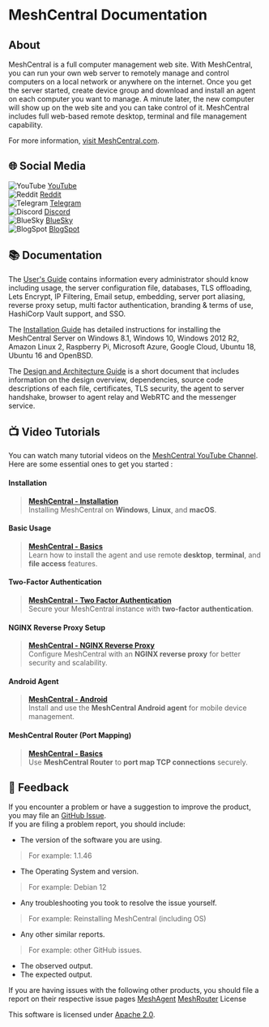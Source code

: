 # MeshCentral Documentation

## About

MeshCentral is a full computer management web site. With MeshCentral, you can run your own web server to remotely manage and control computers on a local network or anywhere on the internet. Once you get the server started, create device group and download and install an agent on each computer you want to manage. A minute later, the new computer will show up on the web site and you can take control of it. MeshCentral includes full web-based remote desktop, terminal and file management capability.

For more information, [visit MeshCentral.com](https://meshcentral.com).

## 🌐 Social Media

  ![YouTube](https://img.icons8.com/color/16/youtube-play.png) [YouTube](https://www.youtube.com/channel/UCJWz607A8EVlkilzcrb-GKg/videos)  
  ![Reddit](https://img.icons8.com/color/16/reddit.png) [Reddit](https://www.reddit.com/r/MeshCentral/)  
  ![Telegram](https://img.icons8.com/color/16/telegram-app.png) [Telegram](https://t.me/meshcentral)  
  ![Discord](https://img.icons8.com/color/16/discord-logo.png) [Discord](https://discord.gg/wF9UT3Vjdj)  
  ![BlueSky](https://img.icons8.com/color/16/internet--v1.png) [BlueSky](https://bsky.app/profile/meshcentral.bsky.social)  
  ![BlogSpot](https://img.icons8.com/color/16/blogger.png) [BlogSpot](https://meshcentral2.blogspot.com/)  

## 📚 Documentation

The [User's Guide](meshcentral/index.md) contains information every administrator should know including usage, the server configuration file, databases, TLS offloading, Lets Encrypt, IP Filtering, Email setup, embedding, server port aliasing, reverse proxy setup, multi factor authentication, branding & terms of use, HashiCorp Vault support, and SSO.

The [Installation Guide](install/install.md) has detailed instructions for installing the MeshCentral Server on Windows 8.1, Windows 10, Windows 2012 R2, Amazon Linux 2, Raspberry Pi, Microsoft Azure, Google Cloud, Ubuntu 18, Ubuntu 16 and OpenBSD.

The [Design and Architecture Guide](design/index.md) is a short document that includes information on the design overview, dependencies, source code descriptions of each file, certificates, TLS security, the agent to server handshake, browser to agent relay and WebRTC and the messenger service.

## 📺 Video Tutorials

You can watch many tutorial videos on the [MeshCentral YouTube Channel](https://www.youtube.com/channel/UCJWz607A8EVlkilzcrb-GKg/videos). Here are some essential ones to get you started :

#### Installation
> **[MeshCentral - Installation](https://www.youtube.com/results?search_query=MeshCentral+Installation)**  
  Installing MeshCentral on **Windows**, **Linux**, and **macOS**.


#### Basic Usage
> **[MeshCentral - Basics](https://www.youtube.com/results?search_query=MeshCentral+Basics)**  
  Learn how to install the agent and use remote **desktop**, **terminal**, and **file access** features.


#### Two-Factor Authentication
> **[MeshCentral - Two Factor Authentication](https://www.youtube.com/results?search_query=MeshCentral+Two+Factor+Authentication)**  
  Secure your MeshCentral instance with **two-factor authentication**.


#### NGINX Reverse Proxy Setup
> **[MeshCentral - NGINX Reverse Proxy](https://www.youtube.com/results?search_query=MeshCentral+NGINX+Reverse+Proxy)**  
  Configure MeshCentral with an **NGINX reverse proxy** for better security and scalability.


#### Android Agent
> **[MeshCentral - Android](https://www.youtube.com/results?search_query=MeshCentral+Android)**  
  Install and use the **MeshCentral Android agent** for mobile device management.


#### MeshCentral Router (Port Mapping)
> **[MeshCentral - Basics](https://www.youtube.com/results?search_query=MeshCentral+Router+Port+Mapping)**  
  Use **MeshCentral Router** to **port map TCP connections** securely.


## 💬 Feedback

If you encounter a problem or have a suggestion to improve the product, you may file an [GitHub Issue](https://github.com/Ylianst/MeshCentral/issues/).<br>
If you are filing a problem report, you should include:

* The version of the software you are using.
> For example: 1.1.46
* The Operating System and version.
> For example: Debian 12
* Any troubleshooting you took to resolve the issue yourself.
> For example: Reinstalling MeshCentral (including OS)
* Any other similar reports.
> For example: other GitHub issues.
* The observed output.
* The expected output.

If you are having issues with the following other products, you should file a report on their respective issue pages
[MeshAgent](https://github.com/Ylianst/MeshAgent/issues)
[MeshRouter](https://github.com/Ylianst/MeshCentralRouter/issues)
License

This software is licensed under [Apache 2.0](https://www.apache.org/licenses/LICENSE-2.0).
